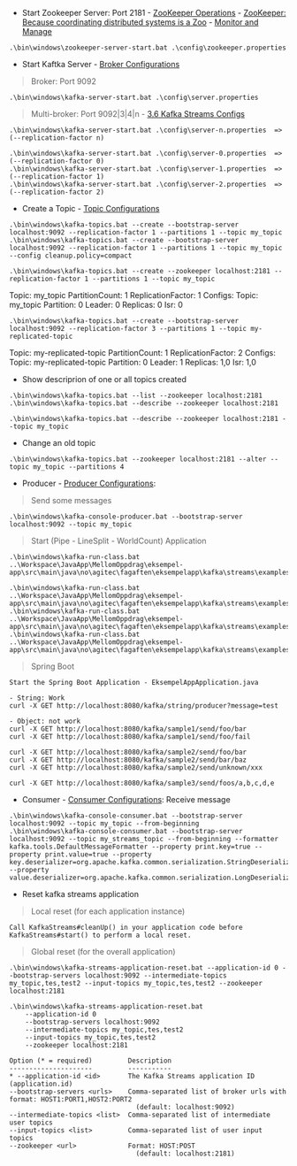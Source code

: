 
- Start Zookeeper Server: Port 2181 - [ZooKeeper Operations](https://docs.confluent.io/current/zookeeper/operations.html) - [ZooKeeper: Because coordinating distributed systems is a Zoo](https://cwiki.apache.org/confluence/display/ZOOKEEPER/Index) - [Monitor and Manage](https://docs.confluent.io/current/control-center/brokers.html)

```
.\bin\windows\zookeeper-server-start.bat .\config\zookeeper.properties
```

- Start Kaftka Server - [Broker Configurations](https://docs.confluent.io/current/installation/configuration/broker-configs.html)

> Broker: Port 9092

```
.\bin\windows\kafka-server-start.bat .\config\server.properties
```

> Multi-broker: Port 9092|3|4|n - [3.6 Kafka Streams Configs](https://kafka.apache.org/25/documentation/#streamsconfigs)

```
.\bin\windows\kafka-server-start.bat .\config\server-n.properties  => (--replication-factor n)

.\bin\windows\kafka-server-start.bat .\config\server-0.properties  => (--replication-factor 0)
.\bin\windows\kafka-server-start.bat .\config\server-1.properties  => (--replication-factor 1)
.\bin\windows\kafka-server-start.bat .\config\server-2.properties  => (--replication-factor 2)
```

-  Create a Topic - [Topic Configurations](https://docs.confluent.io/current/installation/configuration/topic-configs.html)

```
.\bin\windows\kafka-topics.bat --create --bootstrap-server localhost:9092 --replication-factor 1 --partitions 1 --topic my_topic
.\bin\windows\kafka-topics.bat --create --bootstrap-server localhost:9092 --replication-factor 1 --partitions 1 --topic my_topic --config cleanup.policy=compact

.\bin\windows\kafka-topics.bat --create --zookeeper localhost:2181 --replication-factor 1 --partitions 1 --topic my_topic
```

Topic: my_topic PartitionCount: 1       ReplicationFactor: 1    Configs:
        Topic: my_topic Partition: 0    Leader: 0       Replicas: 0     Isr: 0


```
.\bin\windows\kafka-topics.bat --create --bootstrap-server localhost:9092 --replication-factor 3 --partitions 1 --topic my-replicated-topic 
```

Topic: my-replicated-topic      PartitionCount: 1       ReplicationFactor: 2    Configs:
        Topic: my-replicated-topic      Partition: 0    Leader: 1       Replicas: 1,0   Isr: 1,0


- Show descriprion of one or all topics created

```
.\bin\windows\kafka-topics.bat --list --zookeeper localhost:2181
.\bin\windows\kafka-topics.bat --describe --zookeeper localhost:2181

.\bin\windows\kafka-topics.bat --describe --zookeeper localhost:2181 --topic my_topic
```

- Change an old topic

```
.\bin\windows\kafka-topics.bat --zookeeper localhost:2181 --alter --topic my_topic --partitions 4
```

- Producer - [Producer Configurations](https://docs.confluent.io/current/installation/configuration/producer-configs.html): 

> Send some messages

```
.\bin\windows\kafka-console-producer.bat --bootstrap-server localhost:9092 --topic my_topic 
```

> Start (Pipe - LineSplit - WorldCount) Application

```
.\bin\windows\kafka-run-class.bat  ..\Workspace\JavaApp\MellomOppdrag\eksempel-app\src\main\java\no\agitec\fagaften\eksempelapp\kafka\streams\examples\wordcount\WordCountDemo.java 

.\bin\windows\kafka-run-class.bat  ..\Workspace\JavaApp\MellomOppdrag\eksempel-app\src\main\java\no\agitec\fagaften\eksempelapp\kafka\streams\examples\myapp\Line.java 
.\bin\windows\kafka-run-class.bat  ..\Workspace\JavaApp\MellomOppdrag\eksempel-app\src\main\java\no\agitec\fagaften\eksempelapp\kafka\streams\examples\myapp\LineSplit.java 
.\bin\windows\kafka-run-class.bat  ..\Workspace\JavaApp\MellomOppdrag\eksempel-app\src\main\java\no\agitec\fagaften\eksempelapp\kafka\streams\examples\myapp\WordCount.java 
```

> Spring Boot

```
Start the Spring Boot Application - EksempelAppApplication.java

- String: Work
curl -X GET http://localhost:8080/kafka/string/producer?message=test

- Object: not work
curl -X GET http://localhost:8080/kafka/sample1/send/foo/bar
curl -X GET http://localhost:8080/kafka/sample1/send/foo/fail

curl -X GET http://localhost:8080/kafka/sample2/send/foo/bar
curl -X GET http://localhost:8080/kafka/sample2/send/bar/baz
curl -X GET http://localhost:8080/kafka/sample2/send/unknown/xxx

curl -X GET http://localhost:8080/kafka/sample3/send/foos/a,b,c,d,e
```

- Consumer - [Consumer Configurations](https://docs.confluent.io/current/installation/configuration/consumer-configs.html): Receive message

```
.\bin\windows\kafka-console-consumer.bat --bootstrap-server localhost:9092 --topic my_topic --from-beginning
.\bin\windows\kafka-console-consumer.bat --bootstrap-server localhost:9092 --topic my_streams_topic --from-beginning --formatter kafka.tools.DefaultMessageFormatter --property print.key=true --property print.value=true --property key.deserializer=org.apache.kafka.common.serialization.StringDeserializer --property value.deserializer=org.apache.kafka.common.serialization.LongDeserializer
```

- Reset kafka streams application

> Local reset (for each application instance)

```
Call KafkaStreams#cleanUp() in your application code before KafkaStreams#start() to perform a local reset.
```

> Global reset (for the overall application)

```
.\bin\windows\kafka-streams-application-reset.bat --application-id 0 --bootstrap-servers localhost:9092 --intermediate-topics my_topic,tes,test2 --input-topics my_topic,tes,test2 --zookeeper localhost:2181

.\bin\windows\kafka-streams-application-reset.bat 
    --application-id 0 
    --bootstrap-servers localhost:9092 
    --intermediate-topics my_topic,tes,test2 
    --input-topics my_topic,tes,test2 
    --zookeeper localhost:2181

Option (* = required)         Description
---------------------         -----------
* --application-id <id>       The Kafka Streams application ID (application.id)
--bootstrap-servers <urls>    Comma-separated list of broker urls with format: HOST1:PORT1,HOST2:PORT2
                                (default: localhost:9092)
--intermediate-topics <list>  Comma-separated list of intermediate user topics
--input-topics <list>         Comma-separated list of user input topics
--zookeeper <url>             Format: HOST:POST
                                (default: localhost:2181)
```
 